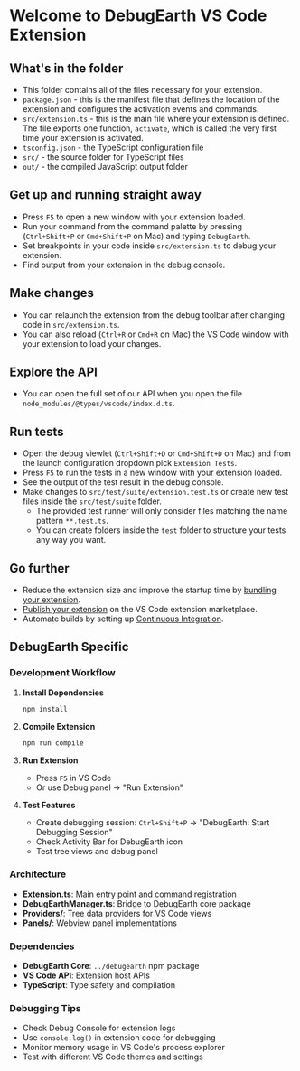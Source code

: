 # Welcome to DebugEarth VS Code Extension

## What's in the folder

* This folder contains all of the files necessary for your extension.
* `package.json` - this is the manifest file that defines the location of the extension and configures the activation events and commands.
* `src/extension.ts` - this is the main file where your extension is defined. The file exports one function, `activate`, which is called the very first time your extension is activated.
* `tsconfig.json` - the TypeScript configuration file
* `src/` - the source folder for TypeScript files
* `out/` - the compiled JavaScript output folder

## Get up and running straight away

* Press `F5` to open a new window with your extension loaded.
* Run your command from the command palette by pressing (`Ctrl+Shift+P` or `Cmd+Shift+P` on Mac) and typing `DebugEarth`.
* Set breakpoints in your code inside `src/extension.ts` to debug your extension.
* Find output from your extension in the debug console.

## Make changes

* You can relaunch the extension from the debug toolbar after changing code in `src/extension.ts`.
* You can also reload (`Ctrl+R` or `Cmd+R` on Mac) the VS Code window with your extension to load your changes.

## Explore the API

* You can open the full set of our API when you open the file `node_modules/@types/vscode/index.d.ts`.

## Run tests

* Open the debug viewlet (`Ctrl+Shift+D` or `Cmd+Shift+D` on Mac) and from the launch configuration dropdown pick `Extension Tests`.
* Press `F5` to run the tests in a new window with your extension loaded.
* See the output of the test result in the debug console.
* Make changes to `src/test/suite/extension.test.ts` or create new test files inside the `src/test/suite` folder.
  * The provided test runner will only consider files matching the name pattern `**.test.ts`.
  * You can create folders inside the `test` folder to structure your tests any way you want.

## Go further

* Reduce the extension size and improve the startup time by [bundling your extension](https://code.visualstudio.com/api/working-with-extensions/bundling-extension).
* [Publish your extension](https://code.visualstudio.com/api/working-with-extensions/publishing-extension) on the VS Code extension marketplace.
* Automate builds by setting up [Continuous Integration](https://code.visualstudio.com/api/working-with-extensions/continuous-integration).

## DebugEarth Specific

### Development Workflow

1. **Install Dependencies**
   ```bash
   npm install
   ```

2. **Compile Extension**
   ```bash
   npm run compile
   ```

3. **Run Extension**
   - Press `F5` in VS Code
   - Or use Debug panel → "Run Extension"

4. **Test Features**
   - Create debugging session: `Ctrl+Shift+P` → "DebugEarth: Start Debugging Session"
   - Check Activity Bar for DebugEarth icon
   - Test tree views and debug panel

### Architecture

- **Extension.ts**: Main entry point and command registration
- **DebugEarthManager.ts**: Bridge to DebugEarth core package
- **Providers/**: Tree data providers for VS Code views
- **Panels/**: Webview panel implementations

### Dependencies

- **DebugEarth Core**: `../debugearth` npm package
- **VS Code API**: Extension host APIs
- **TypeScript**: Type safety and compilation

### Debugging Tips

- Check Debug Console for extension logs
- Use `console.log()` in extension code for debugging
- Monitor memory usage in VS Code's process explorer
- Test with different VS Code themes and settings